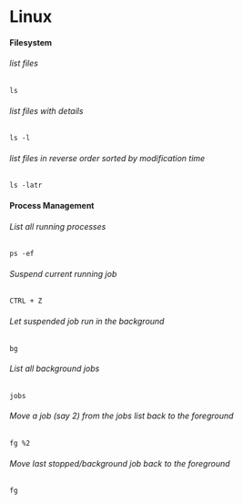 # Linux

#### Filesystem

###### list files
```
ls 
```

###### list files with details
```
ls -l
```

###### list files in reverse order sorted by modification time
```
ls -latr
```

#### Process Management

###### List all running processes
```
ps -ef
```

###### Suspend current running job
```
CTRL + Z
```

###### Let suspended job run in the background
```
bg
```

###### List all background jobs
```
jobs
```

###### Move a job (say 2) from the jobs list back to the foreground
```
fg %2
```

###### Move last stopped/background job back to the foreground
```
fg
```
